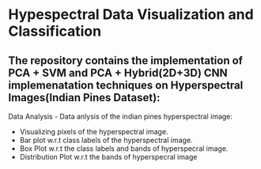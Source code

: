 # Hypespectral Data Visualization and Classification
## The repository contains the implementation of PCA + SVM and PCA + Hybrid(2D+3D) CNN implemenatation techniques on Hyperspectral Images(Indian Pines Dataset):

Data Analysis - Data anlysis of the indian pines hyperspectral image:

* Visualizing pixels of the hyperspectral image.
* Bar plot w.r.t class labels of the hyperspectral image.
* Box Plot w.r.t the class labels and bands of hyperspecral image.
* Distribution Plot w.r.t the bands of hyperspecral image
